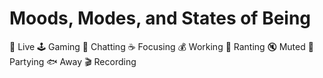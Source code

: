 # Moods, Modes, and States of Being

🔴 Live
🕹️  Gaming
💬 Chatting
☕ Focusing
💰 Working
🤬 Ranting
🔇 Muted
🎉 Partying
🐟 Away
🎬 Recording

